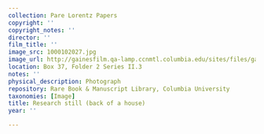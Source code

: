 ```yaml
---
collection: Pare Lorentz Papers
copyright: ''
copyright_notes: ''
director: ''
film_title: ''
image_src: 1000102027.jpg
image_url: http://gainesfilm.qa-lamp.ccnmtl.columbia.edu/sites/files/gainesfilm/images/1000102027.jpg
location: Box 37, Folder 2 Series II.3
notes: ''
physical_description: Photograph
repository: Rare Book & Manuscript Library, Columbia University
taxonomies: [Image]
title: Research still (back of a house)
year: ''

---
```

